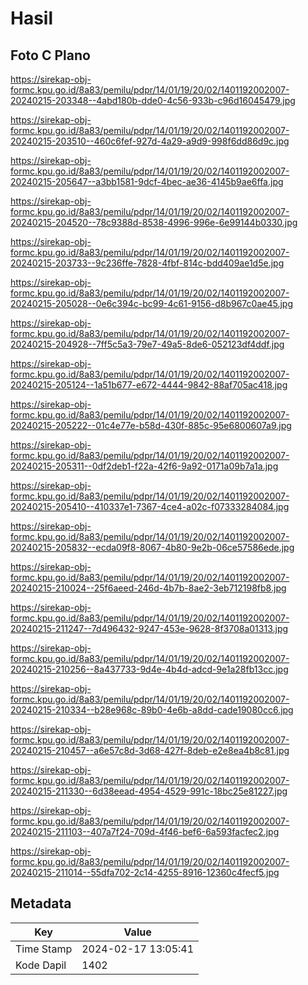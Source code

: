 # Hasil

## Foto C Plano

https://sirekap-obj-formc.kpu.go.id/8a83/pemilu/pdpr/14/01/19/20/02/1401192002007-20240215-203348--4abd180b-dde0-4c56-933b-c96d16045479.jpg

https://sirekap-obj-formc.kpu.go.id/8a83/pemilu/pdpr/14/01/19/20/02/1401192002007-20240215-203510--460c6fef-927d-4a29-a9d9-998f6dd86d9c.jpg

https://sirekap-obj-formc.kpu.go.id/8a83/pemilu/pdpr/14/01/19/20/02/1401192002007-20240215-205647--a3bb1581-9dcf-4bec-ae36-4145b9ae6ffa.jpg

https://sirekap-obj-formc.kpu.go.id/8a83/pemilu/pdpr/14/01/19/20/02/1401192002007-20240215-204520--78c9388d-8538-4996-996e-6e99144b0330.jpg

https://sirekap-obj-formc.kpu.go.id/8a83/pemilu/pdpr/14/01/19/20/02/1401192002007-20240215-203733--9c236ffe-7828-4fbf-814c-bdd409ae1d5e.jpg

https://sirekap-obj-formc.kpu.go.id/8a83/pemilu/pdpr/14/01/19/20/02/1401192002007-20240215-205028--0e6c394c-bc99-4c61-9156-d8b967c0ae45.jpg

https://sirekap-obj-formc.kpu.go.id/8a83/pemilu/pdpr/14/01/19/20/02/1401192002007-20240215-204928--7ff5c5a3-79e7-49a5-8de6-052123df4ddf.jpg

https://sirekap-obj-formc.kpu.go.id/8a83/pemilu/pdpr/14/01/19/20/02/1401192002007-20240215-205124--1a51b677-e672-4444-9842-88af705ac418.jpg

https://sirekap-obj-formc.kpu.go.id/8a83/pemilu/pdpr/14/01/19/20/02/1401192002007-20240215-205222--01c4e77e-b58d-430f-885c-95e6800607a9.jpg

https://sirekap-obj-formc.kpu.go.id/8a83/pemilu/pdpr/14/01/19/20/02/1401192002007-20240215-205311--0df2deb1-f22a-42f6-9a92-0171a09b7a1a.jpg

https://sirekap-obj-formc.kpu.go.id/8a83/pemilu/pdpr/14/01/19/20/02/1401192002007-20240215-205410--410337e1-7367-4ce4-a02c-f07333284084.jpg

https://sirekap-obj-formc.kpu.go.id/8a83/pemilu/pdpr/14/01/19/20/02/1401192002007-20240215-205832--ecda09f8-8067-4b80-9e2b-06ce57586ede.jpg

https://sirekap-obj-formc.kpu.go.id/8a83/pemilu/pdpr/14/01/19/20/02/1401192002007-20240215-210024--25f6aeed-246d-4b7b-8ae2-3eb712198fb8.jpg

https://sirekap-obj-formc.kpu.go.id/8a83/pemilu/pdpr/14/01/19/20/02/1401192002007-20240215-211247--7d496432-9247-453e-9628-8f3708a01313.jpg

https://sirekap-obj-formc.kpu.go.id/8a83/pemilu/pdpr/14/01/19/20/02/1401192002007-20240215-210256--8a437733-9d4e-4b4d-adcd-9e1a28fb13cc.jpg

https://sirekap-obj-formc.kpu.go.id/8a83/pemilu/pdpr/14/01/19/20/02/1401192002007-20240215-210334--b28e968c-89b0-4e6b-a8dd-cade19080cc6.jpg

https://sirekap-obj-formc.kpu.go.id/8a83/pemilu/pdpr/14/01/19/20/02/1401192002007-20240215-210457--a6e57c8d-3d68-427f-8deb-e2e8ea4b8c81.jpg

https://sirekap-obj-formc.kpu.go.id/8a83/pemilu/pdpr/14/01/19/20/02/1401192002007-20240215-211330--6d38eead-4954-4529-991c-18bc25e81227.jpg

https://sirekap-obj-formc.kpu.go.id/8a83/pemilu/pdpr/14/01/19/20/02/1401192002007-20240215-211103--407a7f24-709d-4f46-bef6-6a593facfec2.jpg

https://sirekap-obj-formc.kpu.go.id/8a83/pemilu/pdpr/14/01/19/20/02/1401192002007-20240215-211014--55dfa702-2c14-4255-8916-12360c4fecf5.jpg


## Metadata

| Key        | Value               |
| ---------- | ------------------- |
| Time Stamp | 2024-02-17 13:05:41 |
| Kode Dapil | 1402                |



